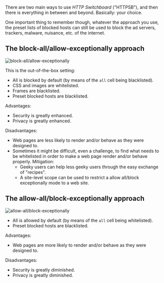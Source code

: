There are two main ways to use *HTTP Switchboard* ("HTTPSB"), and then there is everything in between and beyond. Basically: your choice.

One important thing to remember though, whatever the approach you use, the preset lists of blocked hosts can still be used to block the ad servers, trackers, malware, nuisance, etc. of the internet.

## The block-all/allow-exceptionally approach

![block-all/allow-exceptionally](https://raw2.github.com/gorhill/httpswitchboard/master/doc/img/httpsb-basics-block-all-by-default.png)

This is the out-of-the-box setting:
- All is blocked by default (by means of the `all` cell being blacklisted).
- CSS and images are whitelisted.
- Frames are blacklisted.
- Preset blocked hosts are blacklisted.

Advantages:
- Security is greatly enhanced.
- Privacy is greatly enhanced.

Disadvantages:
- Web pages are less likely to render and/or behave as they were designed to.
- Sometimes it might be difficult, even a challenge, to find what needs to be whitelisted in order to make a web page render and/or behave properly. Mitigation:
    * Geeky users can help less geeky users through the easy exchange of "recipes".
    * A site-level scope can be used to restrict a allow all/block exceptionally mode to a web site.

## The allow-all/block-exceptionally approach

![allow-all/block-exceptionally](https://raw2.github.com/gorhill/httpswitchboard/master/doc/img/httpsb-basics-allow-all-by-default.png)

- All is allowed by default (by means of the `all` cell being whitelisted).
- Preset blocked hosts are blacklisted.

Advantages:
- Web pages are more likely to render and/or behave as they were designed to.

Disadvantages:
- Security is greatly diminished.
- Privacy is greatly diminished.
